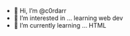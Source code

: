 - 👋 Hi, I’m @c0rdarr
- 👀 I’m interested in ... learning web dev
- 🌱 I’m currently learning ... HTML

<!---
c0rdarr/c0rdarr is a ✨ special ✨ repository because its `README.md` (this file) appears on your GitHub profile.
You can click the Preview link to take a look at your changes.
--->
